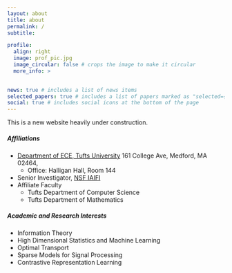 ```yaml
---
layout: about
title: about
permalink: /
subtitle: 

profile:
  align: right
  image: prof_pic.jpg
  image_circular: false # crops the image to make it circular
  more_info: >
    

news: true # includes a list of news items
selected_papers: true # includes a list of papers marked as "selected={true}"
social: true # includes social icons at the bottom of the page
---
```


This is a new website heavily under construction. 

##### Affiliations
- [Department of ECE, Tufts University](https://engineering.tufts.edu/ece/) 161 College Ave, Medford, MA 02464,
  - Office: Halligan Hall, Room 144 
- Senior Investigator, [NSF IAIFI](https://iaifi.org/)  </a> 
- Affiliate Faculty 
  - Tufts Department of Computer Science
  - Tufts Department of Mathematics


##### Academic and Research Interests
- Information Theory
- High Dimensional Statistics and Machine Learning 
- Optimal Transport 
- Sparse Models for Signal Processing
- Contrastive Representation Learning

